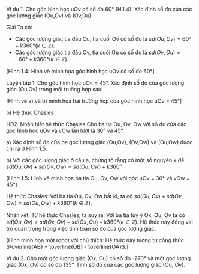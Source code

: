 Ví dụ 1. Cho góc hình học uOv có số đo 60° (H.1.4). Xác định số đo của các góc lượng giác (Ou,Ov) và (Ov,Ou).

Giải
Ta có:
- Các góc lượng giác tia đầu Ou, tia cuối Ov có số đo là
$sd(Ou,Ov) = 60° + k360° (k \in \mathbb{Z})$.
- Các góc lượng giác tia đầu Ov, tia cuối Ou có số đo là
$sd(Ov,Ou) = -60° + k360° (k \in \mathbb{Z})$.

[Hình 1.4: Hình vẽ minh họa góc hình học uOv có số đo 60°]

Luyện tập 1. Cho góc hình học $uOv = 45°$. Xác định số đo của góc lượng giác (Ou,Ov) trong mỗi trường hợp sau:

[Hình vẽ a) và b) minh họa hai trường hợp của góc hình học uOv = 45°]

b) Hệ thức Chasles

HD2. Nhận biết hệ thức Chasles
Cho ba tia Ou, Ov, Ow với số đo của các góc hình học uOv và vOw lần lượt là 30° và 45°.

a) Xác định số đo của ba góc lượng giác (Ou,Ov), (Ov,Ow) và (Ou,Ow) được chỉ ra ở Hình 1.5.

b) Với các góc lượng giác ở câu a, chứng tỏ rằng có một số nguyên k để $sd(Ou,Ov) + sd(Ov,Ow) = sd(Ou,Ow) + k360°$.

[Hình 1.5: Hình vẽ minh họa ba tia Ou, Ov, Ow với góc uOv = 30° và vOw = 45°]

Hệ thức Chasles: Với ba tia Ou, Ov, Ow bất kì, ta có
$sd(Ou,Ov) + sd(Ov,Ow) = sd(Ou,Ow) + k360° (k \in \mathbb{Z})$.

Nhận xét. Từ hệ thức Chasles, ta suy ra:
Với ba tia tùy ý Ox, Ou, Ov ta có
$sd(Ou, Ov) = sd(Ox, Ov) - sd(Ox, Ou) + k360° (k \in \mathbb{Z})$.
Hệ thức này đóng vai trò quan trọng trong việc tính toán số đo của góc lượng giác.

[Hình minh họa một robot với chú thích: Hệ thức này tương tự công thức $\overline{AB} = \overline{OB} - \overline{OA}$.]

Ví dụ 2. Cho một góc lượng giác (Ox, Ou) có số đo -270° và một góc lượng giác (Ox, Ov) có số đo 135°. Tính số đo của các góc lượng giác (Ou, Ov).